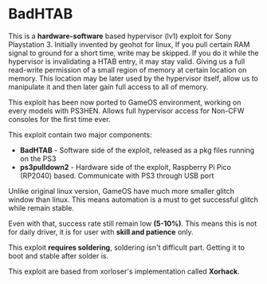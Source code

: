 # BadHTAB

This is a **hardware-software** based hypervisor (lv1) exploit for Sony Playstation 3. Initially invented by geohot for linux, If you pull certain RAM signal to ground for a short time, write may be skipped.
If you do it while the hypervisor is invalidating a HTAB entry, it may stay valid. Giving us a full read-write permission of a small region of memory at certain location on memory. This location may be later used by the hypervisor itself, allow us to manipulate it and then later gain full access to all of memory.

This exploit has been now ported to GameOS environment, working on every models with PS3HEN. Allows full hypervisor access for Non-CFW consoles for the first time ever. 

This exploit contain two major components:
  * **BadHTAB** - Software side of the exploit, released as a pkg files running on the PS3
  * **ps3pulldown2** - Hardware side of the exploit, Raspberry Pi Pico (RP2040) based. Communicate with PS3 through USB port

Unlike original linux version, GameOS have much more smaller glitch window than linux. This means automation is a must to get successful glitch while remain stable.

Even with that, success rate still remain low **(5-10%)**. This means this is not for daily driver, it is for user with **skill and patience** only.

This exploit **requires soldering**, soldering isn't difficult part. Getting it to boot and stable after solder is.

This exploit are based from xorloser's implementation called **Xorhack**.

